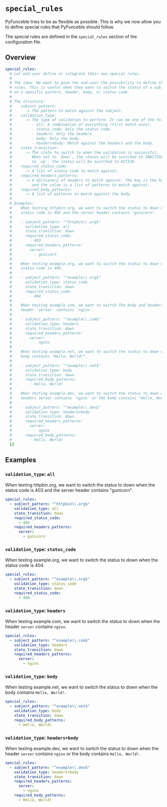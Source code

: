 # `special_rules`

PyFunceble tries to be as flexible as possible. This is why we now allow you to define special rules that PyFunceble should follow.

The special rules are defined in the `special_rules` section of the configuration file.

## Overview

```yaml title=".PyFunceble.overwrite.yaml"
special_rules:
  # Let end-user define or integrate their own special rules.
  #
  # The idea: We want to give the end-user the possibility to define their own
  # rules. This is useful when they want to switch the status of a subject based
  # on a specific pattern, header, body, or status code.
  #
  # The structure:
  #    subject_pattern:
  #      -> The pattern to match against the subject.
  #    validation_type:
  #      -> The type of validation to perform. It can be one of the following:
  #         - all: A combination of everything (first match wins).
  #         - status_code: Only the status code.
  #         - headers: Only the headers.
  #         - body: Only the body.
  #         - headers+body: Match against the headers and the body.
  #    state_transition:
  #      -> The state to switch to when the validation is successful.
  #         When set to `down`, the status will be switched to INACTIVE. When set
  #         to `up`, the status will be switched to ACTIVE.
  #    required_status_code:
  #      -> A list of status code to match against.
  #    required_headers_patterns:
  #      -> A dictionary of headers to match against. The key is the header name
  #         and the value is a list of patterns to match against.
  #    required_body_patterns:
  #      -> A list of patterns to match against the body.
  #
  # Examples:
  #    When testing httpbin.org, we want to switch the status to down when the
  #    status code is 403 and the server header contains "gunicorn".
  #
  #    - subject_pattern: "^httpbin\\.org$"
  #      validation_type: all
  #      state_transition: down
  #      required_status_code:
  #        - 403
  #      required_headers_patterns:
  #        server:
  #          - gunicorn
  #
  #    When testing example.org, we want to switch the status to down when the
  #    status code is 404.
  #
  #    - subject_pattern: "^example\\.org$"
  #      validation_type: status_code
  #      state_transition: down
  #      required_status_code:
  #        - 404
  #
  #    When testing example.com, we want to switch The body and headers.the status to down when the
  #    header `server` contains `nginx`.
  #
  #    - subject_pattern: "^example\\.com$"
  #      validation_type: headers
  #      state_transition: down
  #      required_headers_patterns:
  #        server:
  #          - nginx
  #
  #    When testing example.net, we want to switch the status to down when the
  #    body contains "Hello, World!".
  #
  #    - subject_pattern: "^example\\.net$"
  #      validation_type: body
  #      state_transition: down
  #      required_body_patterns:
  #        - Hello, World!
  #
  #    When testing example.dev, we want to switch the status to down when the
  #    headers server contains `nginx` or the body contains "Hello, World!".
  #
  #    - subject_pattern: "^example\\.dev$"
  #      validation_type: headers+body
  #      state_transition: down
  #      required_headers_patterns:
  #        server:
  #          - nginx
  #      required_body_patterns:
  #        - Hello, World!
  []
```

## Examples

### `validation_type`: `all`

When testing httpbin.org, we want to switch the status to down when the status
code is 403 and the server header contains "gunicorn".

```yaml title=".PyFunceble.overwrite.yaml"
special_rules:
  - subject_pattern: "^httpbin\\.org$"
    validation_type: all
    state_transition: down
    required_status_code:
      - 403
    required_headers_patterns:
      server:
        - gunicorn
```

### `validation_type`: `status_code`

When testing example.org, we want to switch the status to down when the status
code is 404.

```yaml title=".PyFunceble.overwrite.yaml"
special_rules:
  - subject_pattern: "^example\\.org$"
    validation_type: status_code
    state_transition: down
    required_status_code:
      - 404
```

### `validation_type`: `headers`

When testing example.com, we want to switch the status to down when the header
`server` contains `nginx`.

```yaml title=".PyFunceble.overwrite.yaml"
special_rules:
  - subject_pattern: "^example\\.com$"
    validation_type: headers
    state_transition: down
    required_headers_patterns:
      server:
        - nginx
```

### `validation_type`: `body`

When testing example.net, we want to switch the status to down when the body
contains `Hello, World!`.

```yaml title=".PyFunceble.overwrite.yaml"
special_rules:
  - subject_pattern: "^example\\.net$"
    validation_type: body
    state_transition: down
    required_body_patterns:
      - Hello, World!
```

### `validation_type`: `headers+body`

When testing example.dev, we want to switch the status to down when the header
`server` contains `nginx` or the body contains `Hello, World!`.

```yaml title=".PyFunceble.overwrite.yaml"
special_rules:
  - subject_pattern: "^example\\.dev$"
    validation_type: headers+body
    state_transition: down
    required_headers_patterns:
      server:
        - nginx
    required_body_patterns:
      - Hello, World!
```




